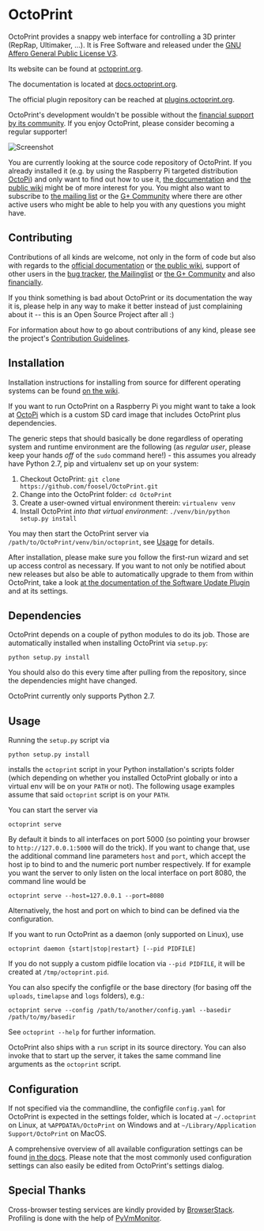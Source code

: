 #  OctoPrint

OctoPrint provides a snappy web interface for controlling a 3D printer (RepRap, Ultimaker, ...). It is Free Software
and released under the [GNU Affero General Public License V3](http://www.gnu.org/licenses/agpl.html).

Its website can be found at [octoprint.org](http://octoprint.org).

The documentation is located at [docs.octoprint.org](http://docs.octoprint.org).

The official plugin repository can be reached at [plugins.octoprint.org](http://plugins.octoprint.org).

OctoPrint's development wouldn't be possible without the [financial support by its community](http://octoprint.org/support-octoprint/).
If you enjoy OctoPrint, please consider becoming a regular supporter!

![Screenshot](http://i.imgur.com/dF3noFp.png)

You are currently looking at the source code repository of OctoPrint. If you already installed it
(e.g. by using the Raspberry Pi targeted distribution [OctoPi](https://github.com/guysoft/OctoPi)) and only
want to find out how to use it, [the documentation](http://docs.octoprint.org/) and [the public wiki](https://github.com/foosel/OctoPrint/wiki)
might be of more interest for you. You might also want to subscribe to [the mailing list](https://groups.google.com/group/octoprint)
or the [G+ Community](https://plus.google.com/communities/102771308349328485741) where there are other active users who might be
able to help you with any questions you might have.

## Contributing

Contributions of all kinds are welcome, not only in the form of code but also with regards to the
[official documentation](http://docs.octoprint.org/) or [the public wiki](https://github.com/foosel/OctoPrint/wiki), support
of other users in the [bug tracker](https://github.com/foosel/OctoPrint/issues),
[the Mailinglist](https://groups.google.com/group/octoprint) or
[the G+ Community](https://plus.google.com/communities/102771308349328485741) and also [financially](http://octoprint.org/support-octoprint/).

If you think something is bad about OctoPrint or its documentation the way it is, please help
in any way to make it better instead of just complaining about it -- this is an Open Source Project
after all :)

For information about how to go about contributions of any kind, please see the project's
[Contribution Guidelines](https://github.com/foosel/OctoPrint/blob/master/CONTRIBUTING.md).

## Installation

Installation instructions for installing from source for different operating
systems can be found [on the wiki](https://github.com/foosel/OctoPrint/wiki#assorted-guides).

If you want to run OctoPrint on a Raspberry Pi you might want to take a look at [OctoPi](https://github.com/guysoft/OctoPi)
which is a custom SD card image that includes OctoPrint plus dependencies.

The generic steps that should basically be done regardless of operating system
and runtime environment are the following (as *regular
user*, please keep your hands *off* of the `sudo` command here!) - this assumes
you already have Python 2.7, pip and virtualenv set up on your system:

1. Checkout OctoPrint: `git clone https://github.com/foosel/OctoPrint.git`
2. Change into the OctoPrint folder: `cd OctoPrint`
3. Create a user-owned virtual environment therein: `virtualenv venv`
4. Install OctoPrint *into that virtual environment*: `./venv/bin/python setup.py install`

You may then start the OctoPrint server via `/path/to/OctoPrint/venv/bin/octoprint`, see [Usage](#usage)
for details.

After installation, please make sure you follow the first-run wizard and set up
access control as necessary. If you want to not only be notified about new
releases but also be able to automatically upgrade to them from within
OctoPrint, take a look [at the documentation of the Software Update Plugin](https://github.com/foosel/OctoPrint/wiki/Plugin:-Software-Update#making-octoprint-updateable-on-existing-installations)
and at its settings.

## Dependencies

OctoPrint depends on a couple of python modules to do its job. Those are automatically installed when installing
OctoPrint via `setup.py`:

    python setup.py install

You should also do this every time after pulling from the repository, since the dependencies might have changed.

OctoPrint currently only supports Python 2.7.

## Usage

Running the `setup.py` script via

    python setup.py install

installs the `octoprint` script in your Python installation's scripts folder
(which depending on whether you installed OctoPrint globally or into a virtual env will be on your `PATH` or not). The
following usage examples assume that said `octoprint` script is on your `PATH`.

You can start the server via

    octoprint serve

By default it binds to all interfaces on port 5000 (so pointing your browser to `http://127.0.0.1:5000`
will do the trick). If you want to change that, use the additional command line parameters `host` and `port`,
which accept the host ip to bind to and the numeric port number respectively. If for example you want the server
to only listen on the local interface on port 8080, the command line would be

    octoprint serve --host=127.0.0.1 --port=8080

Alternatively, the host and port on which to bind can be defined via the configuration.

If you want to run OctoPrint as a daemon (only supported on Linux), use

    octoprint daemon {start|stop|restart} [--pid PIDFILE]

If you do not supply a custom pidfile location via `--pid PIDFILE`, it will be created at `/tmp/octoprint.pid`.

You can also specify the configfile or the base directory (for basing off the `uploads`, `timelapse` and `logs` folders),
e.g.:

    octoprint serve --config /path/to/another/config.yaml --basedir /path/to/my/basedir

See `octoprint --help` for further information.

OctoPrint also ships with a `run` script in its source directory. You can also invoke that to start up the server, it
takes the same command line arguments as the `octoprint` script.

## Configuration

If not specified via the commandline, the configfile `config.yaml` for OctoPrint is expected in the settings folder,
which is located at `~/.octoprint` on Linux, at `%APPDATA%/OctoPrint` on Windows and
at `~/Library/Application Support/OctoPrint` on MacOS.

A comprehensive overview of all available configuration settings can be found
[in the docs](http://docs.octoprint.org/en/master/configuration/config_yaml.html).
Please note that the most commonly used configuration settings can also easily
be edited from OctoPrint's settings dialog.

## Special Thanks

Cross-browser testing services are kindly provided by [BrowserStack](http://www.browserstack.com/).
Profiling is done with the help of [PyVmMonitor](http://www.pyvmmonitor.com).
